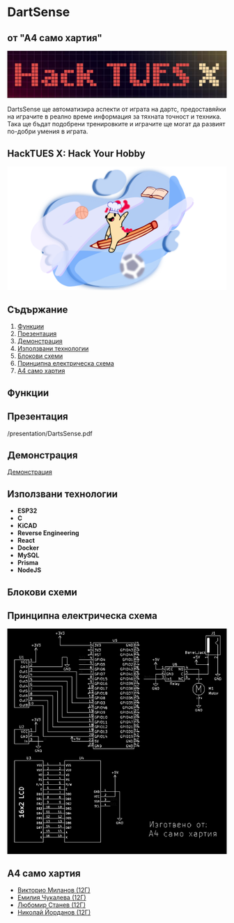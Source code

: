 # DartSense
## от "А4 само хартия"

![image](images/poster.png)

DartsSense ще автоматизира аспекти от играта на дартс, предоставяйки на играчите в реално време информация за тяхната точност и техника. Така ще бъдат подобрени тренировките и играчите ще могат да развият по-добри умения в играта.

## HackTUES X: Hack Your Hobby
![image](images/theme-image.png)

## Съдържание

1. [Функции](#функции)
2. [Презентация](#презентация)
3. [Демонстрация](#демонстрация)
4. [Използвани технологии](#използвани-технологии)
5. [Блокови схеми](#блокови-схеми)
6. [Принципна електрическа схема](#принципна-електрическа-схема)
7. [А4 само хартия](#а4-само-хартия)

## Функции

## Презентация
/presentation/DartsSense.pdf

## Демонстрация
[Демонстрация]()

## Използвани технологии

- **ESP32**
- **C**
- **KiCAD**
- **Reverse Engineering**
- **React**
- **Docker**
- **MySQL**
- **Prisma**
- **NodeJS**

## Блокови схеми

## Принципна електрическа схема
![image](images/electricalScheme.png)

## А4 само хартия

- [Викторио Миланов (12Г)](https://github.com/milanovviktorio)
- [Емилия Чукалева (12Г)](https://github.com/michislava)
- [Любомир Станев (12Г)](https://github.com/liubo817)
- [Николай Йорданов (12Г)](https://github.com/i-kratko)